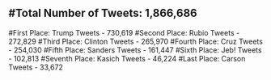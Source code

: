 #Total Number of Tweets: 1,866,686 
---
#First Place: Trump Tweets - 730,619
#Second Place: Rubio Tweets - 272,829
#Third Place: Clinton Tweets - 265,970
#Fourth Place: Cruz Tweets - 254,030
#Fifth Place: Sanders Tweets - 161,447
#Sixth Place: Jeb! Tweets - 102,813
#Seventh Place: Kasich Tweets - 46,224
#Last Place: Carson Tweets - 33,672
